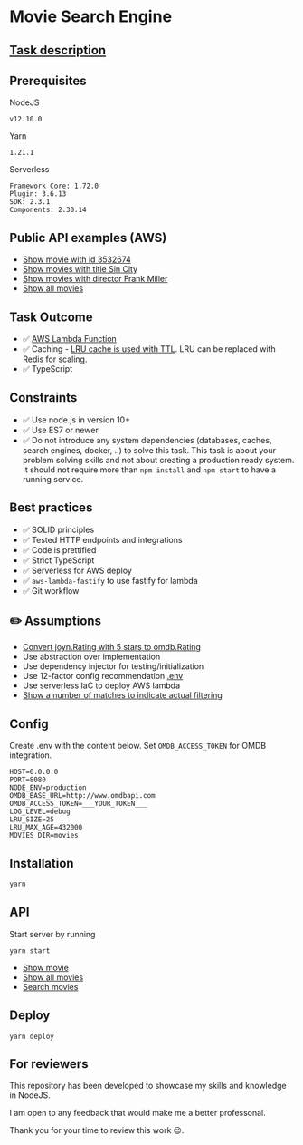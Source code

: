# Movie Search Engine

## [Task description](./docs/Task.md)

## Prerequisites

NodeJS

```
v12.10.0
```

Yarn

```
1.21.1
```

Serverless

```
Framework Core: 1.72.0
Plugin: 3.6.13
SDK: 2.3.1
Components: 2.30.14
```

## Public API examples (AWS)

- [Show movie with id 3532674](https://eb90rv74zd.execute-api.us-east-1.amazonaws.com/dev/api/movies/3532674)
- [Show movies with title Sin City](https://eb90rv74zd.execute-api.us-east-1.amazonaws.com/dev/api/movies?title=Sin%20City)
- [Show movies with director Frank Miller](https://eb90rv74zd.execute-api.us-east-1.amazonaws.com/dev/api/movies?director=Frank%20Miller)
- [Show all movies](https://eb90rv74zd.execute-api.us-east-1.amazonaws.com/dev/api/movies)

## Task Outcome

- ✅ [AWS Lambda Function](./lambda.ts#L4)
- ✅ Caching - [LRU cache is used with TTL](./services/CachedOmdbProvider.ts#L24:3). LRU can be replaced with Redis for scaling.
- ✅ TypeScript

## Constraints

- ✅ Use node.js in version 10+
- ✅ Use ES7 or newer
- ✅ Do not introduce any system dependencies (databases, caches, search engines, docker, ..) to solve this task. This task is about your problem solving skills and not about creating a production ready system. It should not require more than `npm install` and `npm start` to have a running service.

## Best practices

- ✅ SOLID principles
- ✅ Tested HTTP endpoints and integrations
- ✅ Code is prettified
- ✅ Strict TypeScript
- ✅ Serverless for AWS deploy
- ✅ `aws-lambda-fastify` to use fastify for lambda
- ✅ Git workflow

## ✏️ Assumptions

- [Convert joyn.Rating with 5 stars to omdb.Rating](./services/SearchEngine.ts#L151)
- Use abstraction over implementation
- Use dependency injector for testing/initialization
- Use 12-factor config recommendation [.env](https://12factor.net/config)
- Use serverless IaC to deploy AWS lambda
- [Show a number of matches to indicate actual filtering](services/SearchEngine.ts#L50:5)

## Config

Create .env with the content below. Set `OMDB_ACCESS_TOKEN` for OMDB integration.

```
HOST=0.0.0.0
PORT=8080
NODE_ENV=production
OMDB_BASE_URL=http://www.omdbapi.com
OMDB_ACCESS_TOKEN=___YOUR_TOKEN___
LOG_LEVEL=debug
LRU_SIZE=25
LRU_MAX_AGE=432000
MOVIES_DIR=movies
```

## Installation

```bash
yarn
```

## API

Start server by running

```
yarn start
```

- [Show movie](docs/GetMovieById.md)
- [Show all movies](docs/GetAllMovies.md)
- [Search movies](docs/SearchMovies.md)

## Deploy

```
yarn deploy
```

## For reviewers

This repository has been developed to showcase my skills and knowledge in NodeJS.

I am open to any feedback that would make me a better professonal.

Thank you for your time to review this work 😉.

